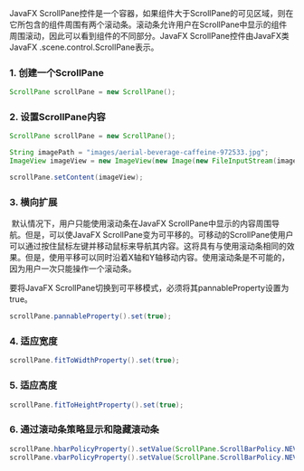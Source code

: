 JavaFX ScrollPane控件是一个容器，如果组件大于ScrollPane的可见区域，则在它所包含的组件周围有两个滚动条。滚动条允许用户在ScrollPane中显示的组件周围滚动，因此可以看到组件的不同部分。JavaFX ScrollPane控件由JavaFX类JavaFX .scene.control.ScrollPane表示。

### 1. 创建一个ScrollPane

```java
ScrollPane scrollPane = new ScrollPane();
```

### 2. 设置ScrollPane内容

```java
ScrollPane scrollPane = new ScrollPane();

String imagePath = "images/aerial-beverage-caffeine-972533.jpg";
ImageView imageView = new ImageView(new Image(new FileInputStream(imagePath)));

scrollPane.setContent(imageView);
```

### 3. 横向扩展

​	默认情况下，用户只能使用滚动条在JavaFX ScrollPane中显示的内容周围导航。但是，可以使JavaFX ScrollPane变为可平移的。可移动的ScrollPane使用户可以通过按住鼠标左键并移动鼠标来导航其内容。这将具有与使用滚动条相同的效果。但是，使用平移可以同时沿着X轴和Y轴移动内容。使用滚动条是不可能的，因为用户一次只能操作一个滚动条。

要将JavaFX ScrollPane切换到可平移模式，必须将其pannableProperty设置为true。

```java
scrollPane.pannableProperty().set(true);
```

### 4. 适应宽度

```java
scrollPane.fitToWidthProperty().set(true);
```

### 5. 适应高度

```java
scrollPane.fitToHeightProperty().set(true);
```

### 6. 通过滚动条策略显示和隐藏滚动条

```java
scrollPane.hbarPolicyProperty().setValue(ScrollPane.ScrollBarPolicy.NEVER);
scrollPane.vbarPolicyProperty().setValue(ScrollPane.ScrollBarPolicy.NEVER);
```

